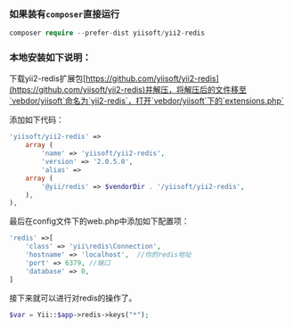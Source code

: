 ### 如果装有`composer`直接运行

```php
composer require --prefer-dist yiisoft/yii2-redis
```

### 本地安装如下说明：

下载yii2-redis扩展包[https://github.com/yiisoft/yii2-redis](https://github.com/yiisoft/yii2-redis)并解压，将解压后的文件移至`vebdor/yiisoft`命名为`yii2-redis`，打开`vebdor/yiisoft`下的`extensions.php`

添加如下代码：
```php
'yiisoft/yii2-redis' => 
    array (
        'name' => 'yiisoft/yii2-redis',
        'version' => '2.0.5.0',
        'alias' => 
    array (
        '@yii/redis' => $vendorDir . '/yiisoft/yii2-redis',
    ),
),
```

最后在config文件下的web.php中添加如下配置项：

```php
'redis' =>[
    'class' => 'yii\redis\Connection',
    'hostname' => 'localhost',  //你的redis地址
    'port' => 6379, //端口
    'database' => 0,
]
```

接下来就可以进行对redis的操作了。
```php
$var = Yii::$app->redis->keys("*");
```